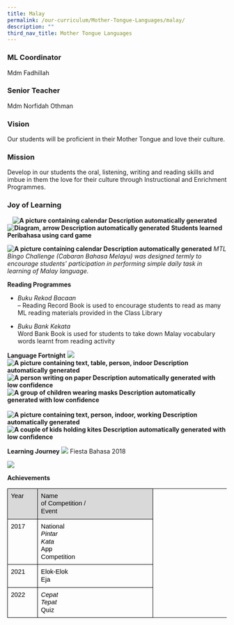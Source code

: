 ```yaml
---
title: Malay
permalink: /our-curriculum/Mother-Tongue-Languages/malay/
description: ""
third_nav_title: Mother Tongue Languages
---
```

### ML Coordinator ###

Mdm Fadhillah

### Senior Teacher ###

Mdm Norfidah Othman

### Vision ###

Our students will be proficient in their Mother Tongue and love their culture.

### Mission ###

Develop in our students the oral, listening, writing and reading skills and imbue in them the love for their culture through Instructional and Enrichment Programmes.

### Joy of Learning ###
    **![A picture containing calendar
Description automatically generated](https://lh5.googleusercontent.com/cUx5zZzSDvBPUrT_eWxXtbBGelS59KD1sENDZqMFSUFGdUoLQclNk8RJpUGmou3zBUbNBkF1xZrJMiHFSPRucI8JjodbX-DxxU-PYo4Vuv8PmR8rRSQ0MtvTb-PajHRiXyGVaDp8kqf33k2TBiXLSsg3iZcsTCzC5awYgxC5WW4ihjGkbadsl2PAQjmMU-IbBZfmVFV4vw)   ![Diagram, arrow
Description automatically generated](https://lh3.googleusercontent.com/p8ea62ILzwk86OQNe0ipodAkPev1S8QTDDBARhArRfGMt3SA8Zk6pS4jNdOuiZXwlMeiLseXRXiS1zJfCs-_t1uc2qqFClxApZrxJN6NG7tq6c_t-rSd_GEjtVj9Jc582c6ZzjJUsfan8eSkolsQUIMViK6uQfepxxw1WYGl8uZ47XG3E7PT1DNshNLvHJcCD376KR8KYg)**
**Students learned Peribahasa using card game**

**![A picture containing calendar
Description automatically generated](https://lh4.googleusercontent.com/yuz9knR0MbT6ggceqKPuxI4ipwCFKalb-uI3u1RGdxIaEVLdUL0-vpU0tp3dgmJRAmeEpK0S7YmeV3z8C9NRY8jo4nVcOhbZ-9gMY-7Jklf5xAATgJ28pWxmypLTad4vcBxkY54K10_yNBpCx4SxWCaLevamNgQ9V8ppejYQaLIfEQSHfK0mbe7ZgeOw_ilFwS_zD8wN-g)**
*MTL Bingo Challenge (Cabaran Bahasa Melayu) was designed termly to encourage students’ participation in performing simple daily task in learning of Malay language.*

**Reading Programmes**

* *Buku Rekod Bacaan*  <br>
– Reading Record Book is used to encourage students to read as many ML reading materials provided in the Class Library

* *Buku Bank Kekata* <br>
Word Bank Book is used for students to take down Malay vocabulary words learnt from reading activity

**Language Fortnight**
**![](https://lh4.googleusercontent.com/EU1-2D7vWUOmDsVasOai_i_9fBULvBV6O_4nYo4mIIhjbETHI16fBmGWaauWG8uIm7kDCHnZZHvhEdesAoz8T2iDRaoLhtma00P3d2SoimQ1q07JWHUPGnspUHW0x0Cs2RMHmObHI7q2bzQzOWhbDr2AXdEYmGZ6FqfCakYj5zGWsRyuUKSREA6_D9hVvirK4Md4gBlJkw)![A picture containing text, table, person, indoor
Description automatically generated](https://lh3.googleusercontent.com/ciLE7snOeV7U0WEeIvmszfsHEwe5k0yKylBLhq5vghUkYIEYOnLhd2ncGpz2ewmHP3nB8qPM31BrnBscyX0f55SyCL2u4TQIvdDdalNa2xC63BGru0FSdrjD3JBofxr9_EOyAIpVtxMuFuZIS3pBn35za_beZ4sXpB3DmViaHgSrhQH3dG81zLXGuuc6gf6qqbF9GNQZ7Q)![A person writing on paper
Description automatically generated with low confidence](https://lh3.googleusercontent.com/N5kVxkPF1u-LhUgnmu2_tZnX7Onh_M6ISjDvkPSMo_T-Cdbyhx2z26ZAkaYWsI3XLTl-_ILuEGYzocxQmG4sRiV9BRpsguvwvIM2yp84PeMLmcJo8PSWkW46lx0TVh18XqM0sj8qNsGDoGdeiSWs9UwURm4dEg9KXKZBG92pIZtdfWS5IGv0v8gfGhc-a-P7EAAd-Iw7eA)![A group of children wearing masks
Description automatically generated with low confidence](https://lh4.googleusercontent.com/rkW21YOy2jiz_zmiOB_w7XmHIjrypv3AUQpdRn7j2DGYPTz848AuReOJDLE9OMV4pdoW-Zl7gPt5Ohl4myJ8suAP8PG7N0OJDNKwbt3xSRSEA66hKD7k4WTV9losaKa-wv7_5KNeMaPqjcU7iLOs5ravEsLky_tyaguZLovTSyrouBfz-MeoqaWv6vOwFIiEQtGVPcYvAA)     ![A picture containing text, person, indoor, working
Description automatically generated](https://lh5.googleusercontent.com/8RlCixVdbDF-YzkseEfVmFMr-ZHw2zbebkOMjN10VtoKlCu3WqZ3GysCd47-4z1wLzWbqfiUyryKf9DonRaqbYwtKj4Axq-Uc8XI8cvJoS8ZuTmNVaf4aIPNLqKfamIZkqF0GpNc3nBmmvvOXMciukzwRO-ytaa2X58h_qxKSFVounDPzKJhYV_fj88Yu_0xwZx0iYNFyA)![A couple of kids holding kites
Description automatically generated with low confidence](https://lh3.googleusercontent.com/Mh01Y82mn6ZjgaG3c_3YRpvNoNdMv5qrZb8GKw4MJ4hiQlwsVM6CacM6Y9Ky7HlKoFRLoQYqpP4i-uvWvUGsWh_5ytD0gSEDZ6liR1kYht1Vmy0aEwdjGaH0LQYX6qivxpa5wHF_D9K2e26mOz0flVJ8fblI_wAHoRj5uGeISrV8HHmq0oR-4Cdl6S6LNBFNtaMH1HfFmg)**
 
**Learning Journey**
![](https://lh4.googleusercontent.com/nT44Uqenw1Sex8MtXUnnyKCpKDd312royHHQ_tfDZ8Qc1M6DaOlcUPuidQyie2aU4PFHEj3K-LKpxBw1anvgVIuNAeL17k9Y4vd8gpxBHJ2qZZTq9uRFTGsr3-KLRLQflnPifD1Udu5eOeit6Buj_ucZDsMKU0BAznESX97wytvIjdWk6zWZHJYy9jZoBuFIRd9BCyLWBw)
Fiesta Bahasa 2018      

![](https://lh6.googleusercontent.com/zBieFDta4fMcKCCqfQ3owPly6XSnRFF2s0czPuttss1sPHHxB6DPmUXObqAEDILa1pwwUTrpK0Bb_lyGKJcKsLJYz6ygr7neYec7zgF12Lc78S3tAuh6Thfo7-xsld9r2uyWsKfP5yQfcnaVEFQtqbhRc8z18ZXaKB2wsOr6LItFZjh2cfSQQgu96umhoZ2xDEDpgAg0hA)




  

**Achievements**

**<table style="border:none;border-collapse:collapse;"><colgroup><col width="78"><col width="336"><col width="240"></colgroup><tbody><tr style="height:0pt"><td style="border-left:solid #000000 0.5pt;border-right:solid #000000 0.5pt;border-bottom:solid #000000 0.5pt;border-top:solid #000000 0.5pt;vertical-align:top;background-color:#d9d9d9;padding:0pt 5.4pt 0pt 5.4pt;overflow:hidden;overflow-wrap:break-word;"><p dir="ltr" style="line-height:1.2;margin-top:6pt;margin-bottom:6pt;"><span style="font-size:11pt;font-family:Arial;color:#000000;background-color:transparent;font-weight:400;font-style:normal;font-variant:normal;text-decoration:none;vertical-align:baseline;white-space:pre;white-space:pre-wrap;">Year</span></p></td><td style="border-left:solid #000000 0.5pt;border-right:solid #000000 0.5pt;border-bottom:solid #000000 0.5pt;border-top:solid #000000 0.5pt;vertical-align:top;background-color:#d9d9d9;padding:0pt 5.4pt 0pt 5.4pt;overflow:hidden;overflow-wrap:break-word;"><p dir="ltr" style="line-height:1.2;margin-top:6pt;margin-bottom:6pt;"><span style="font-size:11pt;font-family:Arial;color:#000000;background-color:transparent;font-weight:400;font-style:normal;font-variant:normal;text-decoration:none;vertical-align:baseline;white-space:pre;white-space:pre-wrap;">Name of Competition / Event</span></p></td></tr><tr style="height:0pt"><td style="border-left:solid #000000 0.5pt;border-right:solid #000000 0.5pt;border-bottom:solid #000000 0.5pt;border-top:solid #000000 0.5pt;vertical-align:top;padding:0pt 5.4pt 0pt 5.4pt;overflow:hidden;overflow-wrap:break-word;"><p dir="ltr" style="line-height:1.2;margin-top:6pt;margin-bottom:6pt;"><span style="font-size:11pt;font-family:Arial;color:#000000;background-color:transparent;font-weight:400;font-style:normal;font-variant:normal;text-decoration:none;vertical-align:baseline;white-space:pre;white-space:pre-wrap;">2017</span></p></td><td style="border-left:solid #000000 0.5pt;border-right:solid #000000 0.5pt;border-bottom:solid #000000 0.5pt;border-top:solid #000000 0.5pt;vertical-align:top;padding:0pt 5.4pt 0pt 5.4pt;overflow:hidden;overflow-wrap:break-word;"><p dir="ltr" style="line-height:1.2;margin-top:6pt;margin-bottom:6pt;"><span style="font-size:11pt;font-family:Arial;color:#000000;background-color:transparent;font-weight:400;font-style:normal;font-variant:normal;text-decoration:none;vertical-align:baseline;white-space:pre;white-space:pre-wrap;">National </span><span style="font-size:11pt;font-family:Arial;color:#000000;background-color:transparent;font-weight:400;font-style:italic;font-variant:normal;text-decoration:none;vertical-align:baseline;white-space:pre;white-space:pre-wrap;">Pintar Kata</span><span style="font-size:11pt;font-family:Arial;color:#000000;background-color:transparent;font-weight:400;font-style:normal;font-variant:normal;text-decoration:none;vertical-align:baseline;white-space:pre;white-space:pre-wrap;"> App Competition</span></p></td></tr><tr style="height:0pt"><td style="border-left:solid #000000 0.5pt;border-right:solid #000000 0.5pt;border-bottom:solid #000000 0.5pt;border-top:solid #000000 0.5pt;vertical-align:top;padding:0pt 5.4pt 0pt 5.4pt;overflow:hidden;overflow-wrap:break-word;"><p dir="ltr" style="line-height:1.2;margin-top:6pt;margin-bottom:6pt;"><span style="font-size:11pt;font-family:Arial;color:#000000;background-color:transparent;font-weight:400;font-style:normal;font-variant:normal;text-decoration:none;vertical-align:baseline;white-space:pre;white-space:pre-wrap;">2021</span></p></td><td style="border-left:solid #000000 0.5pt;border-right:solid #000000 0.5pt;border-bottom:solid #000000 0.5pt;border-top:solid #000000 0.5pt;vertical-align:top;padding:0pt 5.4pt 0pt 5.4pt;overflow:hidden;overflow-wrap:break-word;"><p dir="ltr" style="line-height:1.2;margin-top:6pt;margin-bottom:6pt;"><span style="font-size:11pt;font-family:Arial;color:#000000;background-color:transparent;font-weight:400;font-style:normal;font-variant:normal;text-decoration:none;vertical-align:baseline;white-space:pre;white-space:pre-wrap;">Elok-Elok Eja</span></p></td></tr><tr style="height:0pt"><td style="border-left:solid #000000 0.5pt;border-right:solid #000000 0.5pt;border-bottom:solid #000000 0.5pt;border-top:solid #000000 0.5pt;vertical-align:top;padding:0pt 5.4pt 0pt 5.4pt;overflow:hidden;overflow-wrap:break-word;"><p dir="ltr" style="line-height:1.2;margin-top:6pt;margin-bottom:6pt;"><span style="font-size:11pt;font-family:Arial;color:#000000;background-color:transparent;font-weight:400;font-style:normal;font-variant:normal;text-decoration:none;vertical-align:baseline;white-space:pre;white-space:pre-wrap;">2022</span></p></td><td style="border-left:solid #000000 0.5pt;border-right:solid #000000 0.5pt;border-bottom:solid #000000 0.5pt;border-top:solid #000000 0.5pt;vertical-align:top;padding:0pt 5.4pt 0pt 5.4pt;overflow:hidden;overflow-wrap:break-word;"><p dir="ltr" style="line-height:1.2;margin-top:6pt;margin-bottom:6pt;"><span style="font-size:11pt;font-family:Arial;color:#000000;background-color:transparent;font-weight:400;font-style:italic;font-variant:normal;text-decoration:none;vertical-align:baseline;white-space:pre;white-space:pre-wrap;">Cepat Tepat </span><span style="font-size:11pt;font-family:Arial;color:#000000;background-color:transparent;font-weight:400;font-style:normal;font-variant:normal;text-decoration:none;vertical-align:baseline;white-space:pre;white-space:pre-wrap;">Quiz&nbsp;</span></p></td></tr></tbody></table>**